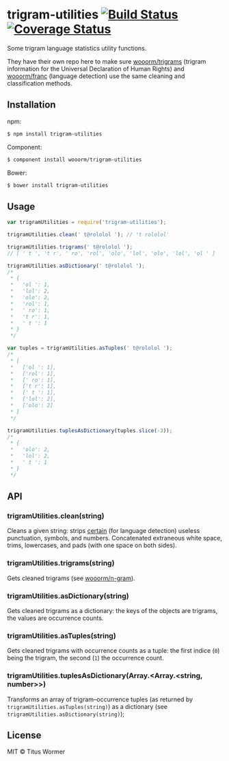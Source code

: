 # trigram-utilities [![Build Status](https://travis-ci.org/wooorm/trigram-utilities.svg?branch=master)](https://travis-ci.org/wooorm/trigram-utilities) [![Coverage Status](https://img.shields.io/coveralls/wooorm/trigram-utilities.svg)](https://coveralls.io/r/wooorm/trigram-utilities?branch=master)

Some trigram language statistics utility functions.

They have their own repo here to make sure [wooorm/trigrams](https://github.com/wooorm/trigrams) (trigram information for the Universal Declaration of Human Rights) and [wooorm/franc](https://github.com/wooorm/franc) (language detection) use the same cleaning and classification methods.

## Installation

npm:
```sh
$ npm install trigram-utilities
```

Component:
```sh
$ component install wooorm/trigram-utilities
```

Bower:
```sh
$ bower install trigram-utilities
```

## Usage

```js
var trigramUtilities = require('trigram-utilities');

trigramUtilities.clean(' t@rololol '); // 't rololol'

trigramUtilities.trigrams(' t@rololol ');
// [ ' t ', 't r', ' ro', 'rol', 'olo', 'lol', 'olo', 'lol', 'ol ' ]

trigramUtilities.asDictionary(' t@rololol ');
/*
 * {
 *   'ol ': 1,
 *   'lol': 2,
 *   'olo': 2,
 *   'rol': 1,
 *   ' ro': 1,
 *   't r': 1,
 *   ' t ': 1
 * }
 */

var tuples = trigramUtilities.asTuples(' t@rololol ');
/*
 * [
 *   ['ol ': 1],
 *   ['rol': 1],
 *   [' ro': 1],
 *   ['t r': 1],
 *   [' t ': 1],
 *   ['lol': 2],
 *   ['olo': 2]
 * ]
 */

trigramUtilities.tuplesAsDictionary(tuples.slice(-3));
/*
 * {
 *   'olo': 2,
 *   'lol': 2,
 *   ' t ': 1
 * }
 */
```

## API

### trigramUtilities.clean(string)

Cleans a given string: strips [certain](index.js#L21-L54) (for language detection) useless punctuation, symbols, and numbers. Concatenated extraneous white space, trims, lowercases, and pads (with one space on both sides).

### trigramUtilities.trigrams(string)

Gets cleaned trigrams (see [wooorm/n-gram](https://github.com/wooorm/n-gram)).

### trigramUtilities.asDictionary(string)

Gets cleaned trigrams as a dictionary: the keys of the objects are trigrams, the values are occurrence counts.

### trigramUtilities.asTuples(string)

Gets cleaned trigrams with occurrence counts as a tuple: the first indice (`0`) being the trigram, the second (`1`) the occurrence count.

### trigramUtilities.tuplesAsDictionary(Array.<Array.<string, number>>)

Transforms an array of trigram–occurrence tuples (as returned by `trigramUtilities.asTuples(string)`) as a dictionary (see `trigramUtilities.asDictionary(string)`);

## License

MIT © Titus Wormer
